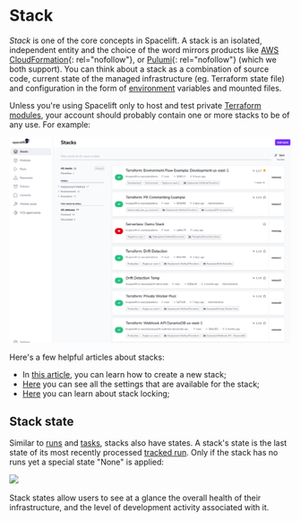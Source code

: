 # Stack

_Stack_ is one of the core concepts in Spacelift. A stack is an isolated, independent entity and the choice of the word mirrors products like [AWS CloudFormation](https://docs.aws.amazon.com/AWSCloudFormation/latest/UserGuide/stacks.html){: rel="nofollow"}, or [Pulumi](https://www.pulumi.com/docs/intro/concepts/stack/){: rel="nofollow"} (which we both support). You can think about a stack as a combination of source code, current state of the managed infrastructure (eg. Terraform state file) and configuration in the form of [environment](../configuration/environment.md) variables and mounted files.

Unless you're using Spacelift only to host and test private [Terraform modules](../../vendors/terraform/module-registry.md), your account should probably contain one or more stacks to be of any use. For example:

![](<../../assets/screenshots/Screen Shot 2022-06-29 at 2.47.11 PM.png>)

Here's a few helpful articles about stacks:

- In [this article](creating-a-stack.md), you can learn how to create a new stack;
- [Here](stack-settings.md) you can see all the settings that are available for the stack;
- [Here](stack-locking.md#stack-locking) you can learn about stack locking;

## Stack state

Similar to [runs](../run/) and [tasks](../run/task.md), stacks also have states. A stack's state is the last state of its most recently processed [tracked run](../run/#where-do-runs-come-from). Only if the stack has no runs yet a special state "None" is applied:

![](<../../assets/screenshots/Stacks_·_spacelift-io (1).png>)

Stack states allow users to see at a glance the overall health of their infrastructure, and the level of development activity associated with it.

